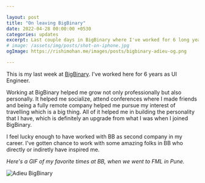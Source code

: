 ```yaml
---

layout: post
title: "On leaving BigBinary"
date: 2022-04-28 00:00:00 +0530
categories: updates
excerpt: Last couple days in BigBinary where I've worked for 6 long years. Learned, lived and laughed...
# image: /assets/img/posts/shot-on-iphone.jpg
ogImage: https://rishimohan.me/images/posts/bigbinary-adieu-og.png

---
```


This is my last week at [BigBinary](https://bigbinary.com). 
I've worked here for 6 years as UI Engineer.

Working at BigBinary helped me grow not only professionally
but also personally. It helped me socialize, 
attend conferences where I made friends and
being a fully remote company
helped me pursue my interest of travelling 
which is a big thing. All of it helped me in building
the personality that I have, which is definitely an upgrade
from what I was when I joined BigBinary. 

I feel lucky enough to have worked with BB as second 
company in my career. I've gotten chance to work with 
some amazing folks in BB who directly or indiretly have inspired me.

*Here's a GIF of my favorite times at BB, 
when we went to FML in Pune.*

![Adieu BigBinary](/images/posts/bigbinary-adieu.gif)